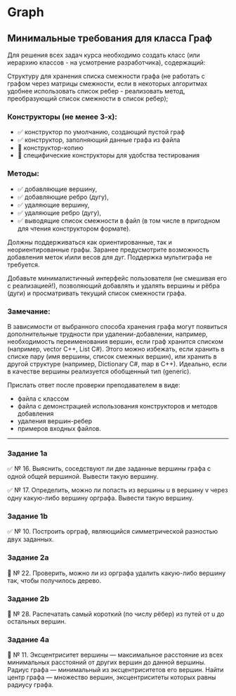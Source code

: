 # Graph

## Минимальные требования для класса Граф

Для решения всех задач курса необходимо создать класс (или иерархию классов - на усмотрение разработчика), содержащий:

Структуру для хранения списка смежности графа (не работать с графом через матрицы смежности, если в некоторых алгоритмах удобнее использовать список ребер - реализовать метод, преобразующий список смежности в список ребер);

### Конструкторы (не менее 3-х):
- :white_check_mark: конструктор по умолчанию, создающий пустой граф
- :white_check_mark: конструктор, заполняющий данные графа из файла
- :black_square_button: конструктор-копию
- :black_square_button: специфические конструкторы для удобства тестирования

### Методы:

- :white_check_mark: добавляющие вершину,
- :white_check_mark: добавляющие ребро (дугу),
- :white_check_mark: удаляющие вершину,
- :white_check_mark: удаляющие ребро (дугу),
- :white_check_mark: выводящие список смежности в файл (в том числе в пригодном для чтения конструктором формате).

Должны поддерживаться как ориентированные, так и неориентированные графы. Заранее предусмотрите возможность добавления меток и\или весов для дуг. Поддержка мультиграфа не требуется.

Добавьте минималистичный интерфейс пользователя (не смешивая его с реализацией!), позволяющий добавлять и удалять вершины и рёбра (дуги) и просматривать текущий список смежности графа.
### Замечание:
В зависимости от выбранного способа хранения графа могут появиться дополнительные трудности при удалении-добавлении, например, необходимость переименования вершин, если граф хранится списком (например, vector C++, List C#). Этого можно избежать, если хранить в списке пару (имя вершины, список смежных вершин), или хранить в другой структуре (например, Dictionary C#, map в С++). Идеально, если в качестве вершины реализуется обобщенный тип (generic).

Прислать ответ после проверки преподавателем в виде:
- файла с классом
- файла с демонстрацией использования конструкторов и методов добавления
- удаления вершин-ребер
- примеров входных файлов.

___

### Задание 1a

:white_check_mark: № 16. Выяснить, соседствуют ли две заданные вершины графа с одной общей вершиной. Вывести такую вершину.

:white_check_mark: № 17. Определить, можно ли попасть из вершины u в вершину v через одну какую-либо вершину орграфа. Вывести такую вершину.

### Задание 1b

:white_check_mark: № 10. Построить орграф, являющийся симметрической разностью двух заданных.

### Задание 2a

:black_square_button: № 22. Проверить, можно ли из орграфа удалить какую-либо вершину так, чтобы получилось дерево.

### Задание 2b

:black_square_button: № 28. Распечатать самый короткий (по числу рёбер) из путей от u до остальных вершин.

### Задание 4a

:black_square_button: № 11. Эксцентриситет вершины — максимальное расстояние из всех минимальных расстояний от других вершин до данной вершины. Радиус графа — минимальный из эксцентриситетов его вершин. Найти центр графа — множество вершин, эксцентриситеты которых равны радиусу графа.